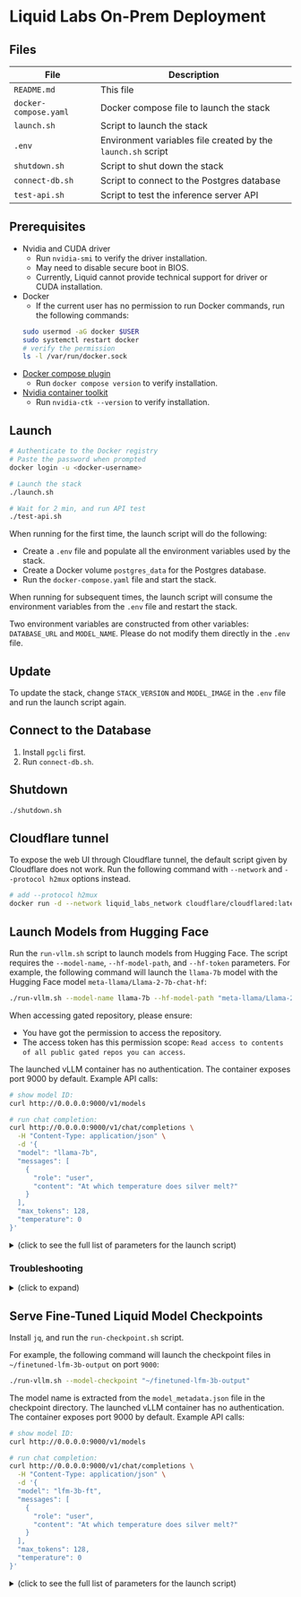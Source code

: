 # Liquid Labs On-Prem Deployment

## Files

| File | Description |
| ---- | ----------- |
| `README.md` | This file |
| `docker-compose.yaml` | Docker compose file to launch the stack |
| `launch.sh` | Script to launch the stack |
| `.env` | Environment variables file created by the `launch.sh` script |
| `shutdown.sh` | Script to shut down the stack |
| `connect-db.sh` | Script to connect to the Postgres database |
| `test-api.sh` | Script to test the inference server API |

## Prerequisites
- Nvidia and CUDA driver
  - Run `nvidia-smi` to verify the driver installation.
  - May need to disable secure boot in BIOS.
  - Currently, Liquid cannot provide technical support for driver or CUDA installation.
- Docker
  - If the current user has no permission to run Docker commands, run the following commands:
  ```bash
  sudo usermod -aG docker $USER
  sudo systemctl restart docker
  # verify the permission
  ls -l /var/run/docker.sock
  ```
- [Docker compose plugin](https://docs.docker.com/compose/install/)
  - Run `docker compose version` to verify installation.
- [Nvidia container toolkit](https://docs.nvidia.com/datacenter/cloud-native/container-toolkit/latest/install-guide.html)
  - Run `nvidia-ctk --version` to verify installation.

## Launch

```bash
# Authenticate to the Docker registry
# Paste the password when prompted
docker login -u <docker-username>

# Launch the stack
./launch.sh

# Wait for 2 min, and run API test
./test-api.sh
```

When running for the first time, the launch script will do the following:
- Create a `.env` file and populate all the environment variables used by the stack.
- Create a Docker volume `postgres_data` for the Postgres database.
- Run the `docker-compose.yaml` file and start the stack.

When running for subsequent times, the launch script will consume the environment variables from the `.env` file and restart the stack.

Two environment variables are constructed from other variables: `DATABASE_URL` and `MODEL_NAME`. Please do not modify them directly in the `.env` file.

## Update

To update the stack, change `STACK_VERSION` and `MODEL_IMAGE` in the `.env` file and run the launch script again.

## Connect to the Database

1. Install `pgcli` first.
2. Run `connect-db.sh`.

## Shutdown

```bash
./shutdown.sh
```

## Cloudflare tunnel

To expose the web UI through Cloudflare tunnel, the default script given by Cloudflare does not work. Run the following command with `--network` and `--protocol h2mux` options instead.

```bash
# add --protocol h2mux
docker run -d --network liquid_labs_network cloudflare/cloudflared:latest tunnel --no-autoupdate run --protocol h2mux --token <tunnel-token>
```

## Launch Models from Hugging Face

Run the `run-vllm.sh` script to launch models from Hugging Face. The script requires the `--model-name`, `--hf-model-path`, and `--hf-token` parameters. For example, the following command will launch the `llama-7b` model with the Hugging Face model `meta-llama/Llama-2-7b-chat-hf`:

```bash
./run-vllm.sh --model-name llama-7b --hf-model-path "meta-llama/Llama-2-7b-chat-hf" --hf-token <hugging-face-token>
```

When accessing gated repository, please ensure:
- You have got the permission to access the repository.
- The access token has this permission scope: `Read access to contents of all public gated repos you can access`.

The launched vLLM container has no authentication. The container exposes port 9000 by default. Example API calls:

```bash
# show model ID:
curl http://0.0.0.0:9000/v1/models

# run chat completion:
curl http://0.0.0.0:9000/v1/chat/completions \
  -H "Content-Type: application/json" \
  -d '{
  "model": "llama-7b",
  "messages": [
    {
      "role": "user",
      "content": "At which temperature does silver melt?"
    }
  ],
  "max_tokens": 128,
  "temperature": 0
}'
```

<details>

<summary>(click to see the full list of parameters for the launch script)</summary>

| Parameter | Required | Default | Description |
| --- | --- | --- | --- |
| `--model-name` | Yes | | Name for the docker container and model ID for API call |
| `--hf-model-path` | Yes | | Hugging Face model path (e.g. `meta-llama/Llama-2-7b-chat-hf`) |
| `--hf-token` | Required for private or gated repository | | Hugging Face API token |
| `--port` | No | `9000` | Port number for the inference server |
| `--gpu` | No | `all` | GPU device to use (e.g. to use the first gpu: `0`, to use the second gpu: `1`) |

</details>

### Troubleshooting

<details>
<summary>(click to expand)</summary>

**Missing chat template**

When chatting with a model, if you see the following error:

> As of transformers v4.44, default chat template is no longer allowed, so you must provide a chat template if the tokenizer does not define one.

This means the model does not have a default `chat_template` in the `tokenizer_config.json`. It is possible that the model is not trained for chat input. The solution is to run a chat-compatible model instead. For example, `meta-llama/Llama-3.2-3B` has no chat template, but `meta-llama/Llama-3.2-3B-Instruct` does.

The `run-vllm.sh` script does not support passing in a custom chat template. You can modify the script yourself if needed.

</details>

## Serve Fine-Tuned Liquid Model Checkpoints

Install `jq`, and run the `run-checkpoint.sh` script.

For example, the following command will launch the checkpoint files in `~/finetuned-lfm-3b-output` on port `9000`:

```bash
./run-vllm.sh --model-checkpoint "~/finetuned-lfm-3b-output"
```

The model name is extracted from the `model_metadata.json` file in the checkpoint directory. The launched vLLM container has no authentication. The container exposes port 9000 by default. Example API calls:

```bash
# show model ID:
curl http://0.0.0.0:9000/v1/models

# run chat completion:
curl http://0.0.0.0:9000/v1/chat/completions \
  -H "Content-Type: application/json" \
  -d '{
  "model": "lfm-3b-ft",
  "messages": [
    {
      "role": "user",
      "content": "At which temperature does silver melt?"
    }
  ],
  "max_tokens": 128,
  "temperature": 0
}'
```

<details>

<summary>(click to see the full list of parameters for the launch script)</summary>

| Parameter | Required | Default | Description |
| --- | --- | --- | --- |
| `--model-checkpoint` | Yes | | Local path to the fine-tuned Liquid model checkpoint |
| `--port` | No | `9000` | Port number for the inference server |
| `--gpu` | No | `all` | GPU device to use (e.g. to use the first gpu: `0`, to use the second gpu: `1`) |
| `--gpu-memory-utilization` | No | `0.6` | GPU memory utilization for the inference server. Decrease this value when running into out-of-memory issue. |
| `--max-num-seqs` | No | | Maximum number of sequences per iteration. Decrease this value when running into out-of-memory issue. |

</details>
